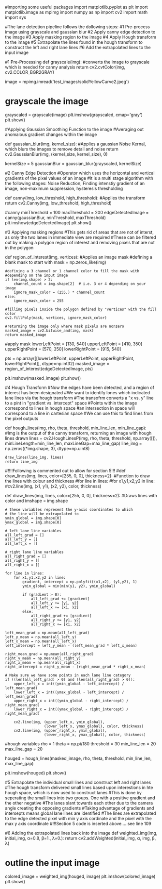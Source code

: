 #importing some useful packages
import matplotlib.pyplot as plt
import matplotlib.image as mpimg
import numpy as np
import cv2
import math
import sys


#The lane detection pipeline follows the dollowing steps:
#1 Pre-process image using grayscale and gaussian blur
#2 Apply canny edge detection to the image
#3 Apply masking region to the image
#4 Apply Hough transform to the image
#5 Extrapolate the lines found in the hough transform to construct the left and right lane lines
#6 Add the extrapolated lines to the input image

#1 Pre-Processing
def grayscale(img): #converts the image to grayscale which is needed for canny analysis
    return cv2.cvtColor(img, cv2.COLOR_BGR2GRAY)

image = mpimg.imread('test_images/solidYellowCurve2.jpeg')

# grayscale the image
grayscaled = grayscale(image)
plt.imshow(grayscaled, cmap='gray')
plt.show()

#Applying Gaussian Smoothing Function to the image
#Averaging out anomalous gradient changes within the image

def gaussian_blur(img, kernel_size): #Applies a gaussian Noise Kernal, which blurs the images to remove detail and noise
    return cv2.GaussianBlur(img, (kernel_size, kernel_size), 0)

kernelSize = 5
gaussianBlur = gaussian_blur(grayscaled, kernelSize)

#2 Canny Edge Detection
#Operator which uses the horizontal and vertical gradients of the pixel values of an image
#It is a multi stage algorithm with the following stages: Noise Reduction, Finding intenstiy gradient of an image, non-maximum suppression, hysteresis thresholding

def canny(img, low_threshold, high_threshold): #Applies the transform
    return cv2.Canny(img, low_threshold, high_threshold)

#canny
minThreshold = 100
maxThreshold = 200
edgeDetectedImage = canny(gaussianBlur, minThreshold, maxThreshold)
plt.imshow(edgeDetectedImage)
plt.show()

#3 Applying masking regions
#This gets rid of areas that are not of interst, as only the two lanes in immediate view are required
#These can be filtered out by making a polygon region of interest and removing pixels that are not in the polygon

def region_of_interest(img, vertices): #Applies an image mask
    #defining a blank mask to start with
    mask = np.zeros_like(img)   
    
    #defining a 3 channel or 1 channel color to fill the mask with 
    #depending on the input image
    if len(img.shape) > 2:
        channel_count = img.shape[2]  # i.e. 3 or 4 depending on your image
        ignore_mask_color = (255,) * channel_count
    else:
        ignore_mask_color = 255
        
    #filling pixels inside the polygon defined by "vertices" with the fill color    
    cv2.fillPoly(mask, vertices, ignore_mask_color)
    
    #returning the image only where mask pixels are nonzero
    masked_image = cv2.bitwise_and(img, mask)
    return masked_image

#apply mask
lowerLeftPoint = [130, 540]
upperLeftPoint = [410, 350]
upperRightPoint = [570, 350]
lowerRightPoint = [915, 540]

pts = np.array([[lowerLeftPoint, upperLeftPoint, upperRightPoint, 
lowerRightPoint]], dtype=np.int32)
masked_image = region_of_interest(edgeDetectedImage, pts)

plt.imshow(masked_image)
plt.show()

#4 Hough Transform
#Now the edges have been detected, and a region of interest has been designated
#We want to identify lones which indicated lane lines via the hough transform
#The transofrm converts a "x vs. y" line to a pint in "gradient vs. intercept" space
#Points within the image correspond to lines in hough space
#an intersection in space will correspond to a line in cartesian space
#We can use this to find lines from the pixel outputs

def hough_lines(img, rho, theta, threshold, min_line_len, min_line_gap): #Img is the output of the canny transform, returning an image with hough lines drawn
    lines = cv2.HoughLinesP(img, rho, theta, threshold, np.array([]), 
              minLineLength=min_line_len, maxLineGap=max_line_gap)
    line_img = np.zeros((*img.shape, 3), dtype=np.uint8)
    
    draw_lines(line_img, lines)
    return line_img
#!!!!Following is commented out to allow for section 5!!!
#def draw_lines(img, lines, color=[255, 0, 0], thickness=2): #Function to draw the lines with colour and thickness
    #for line in lines:
        #for x1,y1,x2,y2 in line:
            #cv2.line(img, (x1, y1), (x2, y2), color, thickness)

def draw_lines(img, lines, color=[255, 0, 0], thickness=2): #Draws lines with color and
    imshape = img.shape
    
    # these variables represent the y-axis coordinates to which 
    # the line will be extrapolated to
    ymin_global = img.shape[0]
    ymax_global = img.shape[0]
    
    # left lane line variables
    all_left_grad = []
    all_left_y = []
    all_left_x = []
    
    # right lane line variables
    all_right_grad = []
    all_right_y = []
    all_right_x = []
    
    for line in lines:
        for x1,y1,x2,y2 in line:
            gradient, intercept = np.polyfit((x1,x2), (y1,y2), 1)
            ymin_global = min(min(y1, y2), ymin_global)
            
            if (gradient > 0):
                all_left_grad += [gradient]
                all_left_y += [y1, y2]
                all_left_x += [x1, x2]
            else:
                all_right_grad += [gradient]
                all_right_y += [y1, y2]
                all_right_x += [x1, x2]
    
    left_mean_grad = np.mean(all_left_grad)
    left_y_mean = np.mean(all_left_y)
    left_x_mean = np.mean(all_left_x)
    left_intercept = left_y_mean - (left_mean_grad * left_x_mean)
    
    right_mean_grad = np.mean(all_right_grad)
    right_y_mean = np.mean(all_right_y)
    right_x_mean = np.mean(all_right_x)
    right_intercept = right_y_mean - (right_mean_grad * right_x_mean)
    
    # Make sure we have some points in each lane line category
    if ((len(all_left_grad) > 0) and (len(all_right_grad) > 0)):
        upper_left_x = int((ymin_global - left_intercept) / left_mean_grad)
        lower_left_x = int((ymax_global - left_intercept) / left_mean_grad)
        upper_right_x = int((ymin_global - right_intercept) / right_mean_grad)
        lower_right_x = int((ymax_global - right_intercept) / right_mean_grad)

        cv2.line(img, (upper_left_x, ymin_global), 
                      (lower_left_x, ymax_global), color, thickness)
        cv2.line(img, (upper_right_x, ymin_global), 
                      (lower_right_x, ymax_global), color, thickness)        
#hough variables
rho = 1
theta = np.pi/180
threshold = 30
min_line_len = 20 
max_line_gap = 20

houged = hough_lines(masked_image, rho, theta, 
                  threshold, min_line_len, max_line_gap)

plt.imshow(houged)
plt.show()

#5 Extrapolate the individual small lines and construct left and right lanes
#The hough transform delivered small lines based upon interestions in hte hough space, which is now used to construct lanes
#This is done by seperating the small lines into two groups. One with a positive gradient and the other negative
#The lanes slant towards each other due to the camera angle creating the opposing gradients
#Taking advantage of gradients and intersepts means global lane lines are identified
#The lines are extrapolated to the edge detected  pixel with min y axis cordinate and the pixel with the max y axis coordinate
#!!!Section 5 code is inserted above.....see line 109


#6 Adding the extrapolated lines back into the image
def weighted_img(img, initial_img, α=0.8, β=1., λ=0.):
    return cv2.addWeighted(initial_img, α, img, β, λ)
  
# outline the input image
colored_image = weighted_img(houged, image)
plt.imshow(colored_image)
plt.show()
